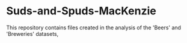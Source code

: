 # Suds-and-Spuds-MacKenzie
This repository contains files created in the analysis of the 'Beers' and 'Breweries' datasets,
